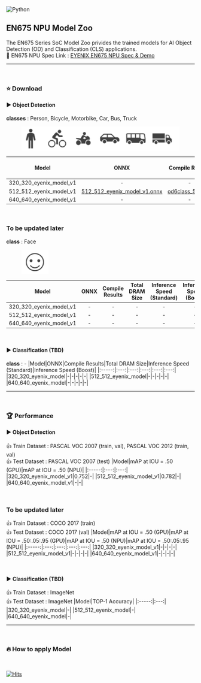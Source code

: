 
<img alt="Python" src ="https://img.shields.io/badge/python-3.6-orange"/>


## EN675 NPU Model Zoo
The EN675 Series SoC Model Zoo privides the trained models for AI Object Detection (OD) and Classification (CLS) applications.  
:rocket: EN675 NPU Spec Link : [EYENIX EN675 NPU Spec & Demo](https://resonant-duke-420.notion.site/EN675-AI-NPU-Solution-d407c17992d8447b9c98ac2bfede8cdb)
***
&#160;
### :star: Download
#### :arrow_forward: Object Detection
**classes** : Person, Bicycle, Motorbike, Car, Bus, Truck  
<figure>
    <img src="./img/6classes_image.PNG" title="6class">    
</figure>

|Model|ONNX|Compile Results|Total DRAM Size|Inference Speed (Standard)|Inference Speed (Boost)|
|:-----:|:---:|:---:|:---:|:---:|:---:|
|320_320_eyenix_model_v1|-|-|-|-|-|
|512_512_eyenix_model_v1|[512_512_eyenix_model_v1.onnx](https://github.com/Eyenix/en675_model_zoo/files/9466030/512_512_eyenix_model_v1.zip)|[od6class_512.bin](https://github.com/Eyenix/en675_model_zoo/files/9466035/od6class_512.zip)|18MB|37ms|20ms|
|640_640_eyenix_model_v1|-|-|-|-|-|


&#160;

### To be updated later
**class** : Face  
<figure>
    <img src="./img/face_image.PNG" title="face">    
</figure>

|Model|ONNX|Compile Results|Total DRAM Size|Inference Speed (Standard)|Inference Speed (Boost)|
|:-----:|:---:|:---:|:---:|:---:|:---:|
|320_320_eyenix_model_v1|-|-|-|-|-|
|512_512_eyenix_model_v1|-|-|-|-|-|
|640_640_eyenix_model_v1|-|-|-|-|-|

&#160;

#### :arrow_forward: Classification (TBD)
**class** : -
|Model|ONNX|Compile Results|Total DRAM Size|Inference Speed (Standard)|Inference Speed (Boost)|
|:-----:|:---:|:---:|:---:|:---:|:---:|
|320_320_eyenix_model|-|-|-|-|-|
|512_512_eyenix_model|-|-|-|-|-|
|640_640_eyenix_model|-|-|-|-|-|
***

&#160;

### :trophy: Performance
#### :arrow_forward: Object Detection
:+1: Train Dataset : PASCAL VOC 2007 (train, val), PASCAL VOC 2012 (train, val)  
:+1: Test Dataset : PASCAL VOC 2007 (test)
|Model|mAP at IOU = .50 (GPU)|mAP at IOU = .50 (NPU)|
|:-----:|:---:|:---:|
|320_320_eyenix_model_v1|0.752|-|
|512_512_eyenix_model_v1|0.782|-|
|640_640_eyenix_model_v1|-|-|

&#160;

### To be updated later
:+1: Train Dataset : COCO 2017 (train)  
:+1: Test Dataset : COCO 2017 (val)
|Model|mAP at IOU = .50 (GPU)|mAP at IOU = .50:.05:.95 (GPU)|mAP at IOU = .50 (NPU)|mAP at IOU = .50:.05:.95 (NPU)|
|:-----:|:---:|:---:|:---:|:---:|
|320_320_eyenix_model_v1|-|-|-|-|
|512_512_eyenix_model_v1|-|-|-|-|
|640_640_eyenix_model_v1|-|-|-|-|

&#160;

#### :arrow_forward: Classification (TBD)  
:+1: Train Dataset : ImageNet  
:+1: Test Dataset : ImageNet
|Model|TOP-1 Accuracy|
|:-----:|:---:|
|320_320_eyenix_model|-|
|512_512_eyenix_model|-|
|640_640_eyenix_model|-|
***

&#160;

### :fire: How to apply Model 

&#160;

[![Hits](https://hits.seeyoufarm.com/api/count/incr/badge.svg?url=https%3A%2F%2Fgithub.com%2FEyenix%2Fen675_model_zoo&count_bg=%2379C83D&title_bg=%23555555&icon=pytorch.svg&icon_color=%23E7E7E7&title=hits&edge_flat=false)](https://hits.seeyoufarm.com)
